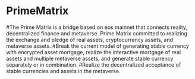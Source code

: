 # PrimeMatrix

#The Prime Matrix is a bridge based on eos mainnet that connects reality, decentralized finance and metaverse. Prime Matrix committed to realizing the exchange and pledge of real assets, cryptocurrency assets, and metaverse assets.
#Break the current model of generating stable currency with encrypted asset mortgage, realize the interactive mortgage of real assets and multiple metaverse assets, and generate stable currency separately or in combination.
#Realize the decentralized acceptance of stable currencies and assets in the metaverse.
